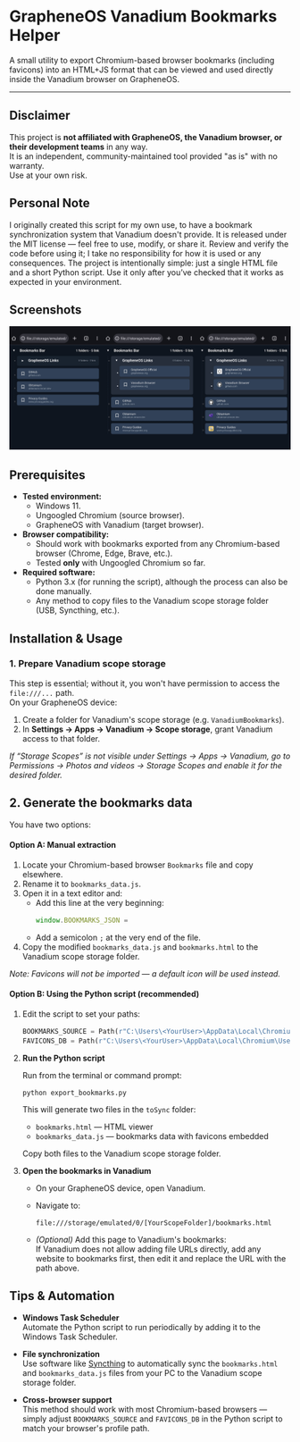 # GrapheneOS Vanadium Bookmarks Helper
A small utility to export Chromium-based browser bookmarks (including favicons) into an HTML+JS format that can be viewed and used directly inside the Vanadium browser on GrapheneOS.

---

## Disclaimer

This project is **not affiliated with GrapheneOS, the Vanadium browser, or their development teams** in any way.  
It is an independent, community-maintained tool provided "as is" with no warranty.  
Use at your own risk.


## Personal Note
I originally created this script for my own use, to have a bookmark synchronization system that Vanadium doesn't provide.
It is released under the MIT license — feel free to use, modify, or share it.
Review and verify the code before using it; I take no responsibility for how it is used or any consequences.
The project is intentionally simple: just a single HTML file and a short Python script.
Use it only after you’ve checked that it works as expected in your environment.

## Screenshots

![Screenshots](Screenshots.png)

## Prerequisites

- **Tested environment:**
  - Windows 11.
  - Ungoogled Chromium (source browser).
  - GrapheneOS with Vanadium (target browser).
- **Browser compatibility:**
  - Should work with bookmarks exported from any Chromium-based browser (Chrome, Edge, Brave, etc.).
  - Tested **only** with Ungoogled Chromium so far.
- **Required software:**
  - Python 3.x (for running the script), although the process can also be done manually.
  - Any method to copy files to the Vanadium scope storage folder (USB, Syncthing, etc.).


## Installation & Usage

### 1. Prepare Vanadium scope storage
This step is essential; without it, you won't have permission to access the `file:///...` path.   
On your GrapheneOS device:
1. Create a folder for Vanadium's scope storage (e.g. `VanadiumBookmarks`).
2. In **Settings → Apps → Vanadium → Scope storage**, grant Vanadium access to that folder.

*If “Storage Scopes” is not visible under Settings → Apps → Vanadium, go to Permissions → Photos and videos → Storage Scopes and enable it for the desired folder.*


## 2. Generate the bookmarks data

You have two options:

#### **Option A: Manual extraction**
1. Locate your Chromium-based browser `Bookmarks` file and copy elsewhere.
2. Rename it to `bookmarks_data.js`.
3. Open it in a text editor and:
   - Add this line at the very beginning:  
     ```js
     window.BOOKMARKS_JSON = 
     ```
   - Add a semicolon `;` at the very end of the file.
4. Copy the modified `bookmarks_data.js` and `bookmarks.html` to the Vanadium scope storage folder.

*Note: Favicons will not be imported — a default icon will be used instead.*


#### **Option B: Using the Python script** (recommended)
1. Edit the script to set your paths:
   ```python
   BOOKMARKS_SOURCE = Path(r"C:\Users\<YourUser>\AppData\Local\Chromium\User Data\Default\Bookmarks")
   FAVICONS_DB = Path(r"C:\Users\<YourUser>\AppData\Local\Chromium\User Data\Default\Favicons")

2. **Run the Python script**

   Run from the terminal or command prompt:

       python export_bookmarks.py

   This will generate two files in the `toSync` folder:

   - `bookmarks.html` — HTML viewer
   - `bookmarks_data.js` — bookmarks data with favicons embedded

   Copy both files to the Vanadium scope storage folder.

3. **Open the bookmarks in Vanadium**

   - On your GrapheneOS device, open Vanadium.
   - Navigate to:

         file:///storage/emulated/0/[YourScopeFolder]/bookmarks.html

   - *(Optional)* Add this page to Vanadium's bookmarks:  
     If Vanadium does not allow adding file URLs directly, add any website to bookmarks first, then edit it and replace the URL with the path above.


## Tips & Automation

- **Windows Task Scheduler**  
  Automate the Python script to run periodically by adding it to the Windows Task Scheduler.

- **File synchronization**  
  Use software like [Syncthing](https://syncthing.net/) to automatically sync the `bookmarks.html` and `bookmarks_data.js` files from your PC to the Vanadium scope storage folder.

- **Cross-browser support**  
  This method should work with most Chromium-based browsers — simply adjust `BOOKMARKS_SOURCE` and `FAVICONS_DB` in the Python script to match your browser's profile path.
